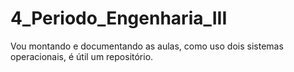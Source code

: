 # 4_Periodo_Engenharia_III
Vou montando e documentando as aulas, como uso dois sistemas operacionais, é útil um repositório.
